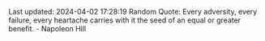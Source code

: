 Last updated: 2024-04-02 17:28:19
Random Quote: Every adversity, every failure, every heartache carries with it the seed of an equal or greater benefit. - Napoleon Hill